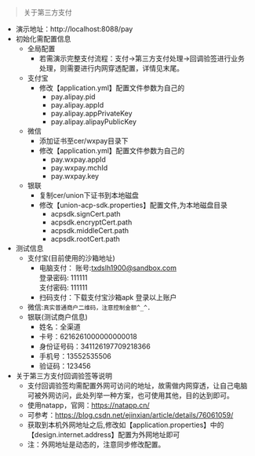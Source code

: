 > 关于第三方支付

- 演示地址：http://localhost:8088/pay
- 初始化需配置信息
    - 全局配置
        - 若需演示完整支付流程：支付->第三方支付处理->回调验签进行业务处理，则需要进行内网穿透配置，详情见末尾。
    - 支付宝
        - 修改【application.yml】配置文件参数为自己的
            - pay.alipay.pid
            - pay.alipay.appId
            - pay.alipay.appPrivateKey
            - pay.alipay.alipayPublicKey
    - 微信
        - 添加证书至cer/wxpay目录下
        - 修改【application.yml】配置文件参数为自己的
            - pay.wxpay.appId
            - pay.wxpay.mchId
            - pay.wxpay.key
    - 银联
        - 复制cer/union下证书到本地磁盘
        - 修改【union-acp-sdk.properties】配置文件,为本地磁盘目录
            - acpsdk.signCert.path
            - acpsdk.encryptCert.path
            - acpsdk.middleCert.path
            - acpsdk.rootCert.path
- 测试信息
    - 支付宝(目前使用的沙箱地址)
         - 电脑支付： 账号:txdslh1900@sandbox.com   
         登录密码: 111111   
         支付密码: 111111 
         - 扫码支付：下载支付宝沙箱apk 登录以上账户
    - 微信:`真实普通商户二维码，注意控制金额^_^.`
    - 银联(测试商户信息)
        - 姓名：全渠道
        - 卡号：6216261000000000018
        - 身份证号码：341126197709218366
        - 手机号：13552535506
        - 验证码：123456
- 关于第三方支付回调验签等说明
    - 支付回调验签均需配置外网可访问的地址，故需做内网穿透，让自己电脑可被外网访问，此处列举一种方案，也可使用其他，目的达到即可。
    - 使用natapp，官网：https://natapp.cn/
    - 可参考：https://blog.csdn.net/ejinxian/article/details/76061059/
    - 获取到本机外网地址之后,修改如【application.properties】中的【design.internet.address】配置为外网地址即可
    - 注：外网地址是动态的，注意同步修改配置。